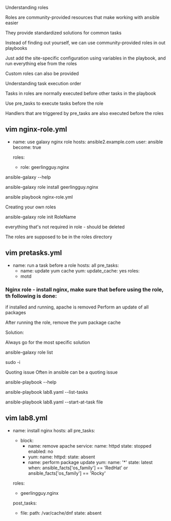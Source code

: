 Understanding roles

Roles are community-provided resources that make working with ansible easier

They provide standardized solutions for common tasks

Instead of finding out yourself, we can use community-provided roles in out playbooks

Just add the site-specific configuration using variables in the playbook, and run everything else from the roles

Custom roles can also be provided

Understanding task execution order

Tasks in roles are normally executed before other tasks in the playbook

Use pre_tasks to execute tasks before the role

Handlers that are triggered by pre_tasks are also executed before the roles


vim nginx-role.yml
---
- name: use galaxy nginx role
  hosts: ansible2.example.com
  user: ansible
  become: true

  roles:
    - role: geerlingguy.nginx
	
ansible-galaxy --help

ansible-galaxy role install geerlingguy.nginx

ansible playbook nginx-role.yml



Creating your own roles

ansible-galaxy role init RoleName

everything that's not required in role - should be deleted

The roles are supposed to be in the roles directory

vim pretasks.yml
---
- name: run a task before a role
  hosts: all
  pre_tasks:
    - name: update yum cache
      yum:
        update_cache: yes
  roles:
    - motd



### Nginx role - install nginx, make sure that before using the role, th following is done:
if installed and running, apache is removed
Perform an update of all packages

After running the role, remove the yum package cache

Solution:

Always go for the most specific solution

ansible-galaxy role list

sudo -i

Quoting issue 
Often in ansible can be a quoting issue

ansible-playbook --help

ansible-playbook lab8.yaml --list-tasks

ansible-playbook lab8.yaml --start-at-task file


vim lab8.yml
---
- name: install nginx
  hosts: all
  pre_tasks:
   - block:
     - name: remove apache
	   service:
	     name: httpd
		 state: stopped
		 enabled: no
     - yum:
	     name: httpd:
		 state: absent
	 - name: perform package update
	   yum:
	     name: '*'
		 state: latest
     when: ansible_facts['os_family'] == 'RedHat' or ansible_facts['os_family'] == 'Rocky'
	 
  roles:
   - geerlingguy.nginx
   
  post_tasks:
   - file:
       path: /var/cache/dnf
	   state: absent


